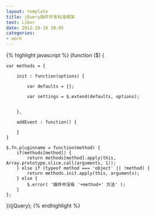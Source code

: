 ```yaml
---
layout: template
title: jQuery插件开发标准框架
text: Liber
date: 2012-10-18 10:05
categories:
- work
---
```


{% highlight javascript %}
(function ($) {
 
    var methods = {
 
        init : function(options) {  
             
            var defaults = {};
             
            var settings = $.extend(defaults, options);
             
             
        },
         
        addEvent : function() {
         
        }
    }
     
    $.fn.pluginname = function(method) {
        if(methods[method]) {
            return methods[method].apply(this, Array.prototype.slice.call(arguments, 1));
        } else if (typeof method === 'object' || !method) {
            return methods.init.apply(this, arguments);
        } else {
            $.error( '插件中没有 '+method+' 方法' );
        }   
    };
     
 
})(jQuery);
{% endhighlight %}
